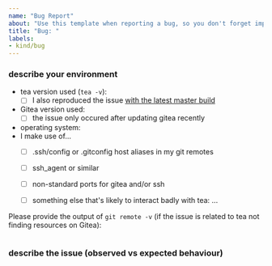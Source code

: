 ```yaml
---
name: "Bug Report"
about: "Use this template when reporting a bug, so you don't forget important information we'd ask for later."
title: "Bug: "
labels: 
- kind/bug
---
```


### describe your environment
- tea version used (`tea -v`):
    - [ ] I also reproduced the issue [with the latest master build](https://dl.gitea.io/tea/master)
- Gitea version used:
    - [ ] the issue only occured after updating gitea recently
- operating system:
- I make use of...
    - [ ] .ssh/config or .gitconfig host aliases in my git remotes
    - [ ] ssh_agent or similar
    - [ ] non-standard ports for gitea and/or ssh
    - [ ] something else that's likely to interact badly with tea: ...


Please provide the output of `git remote -v` (if the issue is related to tea not finding resources on Gitea):
```

```

### describe the issue (observed vs expected behaviour)


